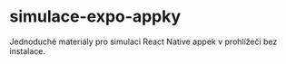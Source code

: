 # simulace-expo-appky
Jednoduché materiály pro simulaci React Native appek v prohlížeči bez instalace.
